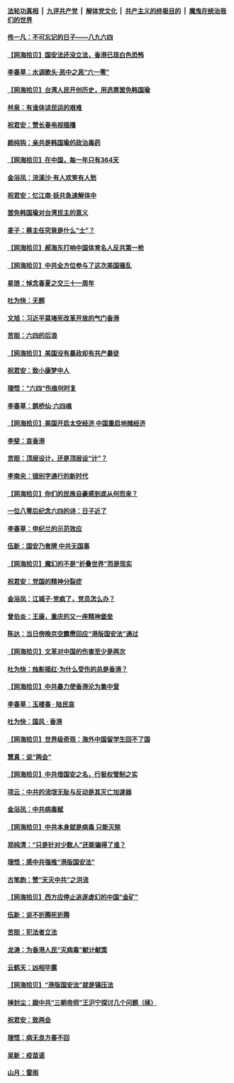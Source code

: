 ####  [法轮功真相](../../../../basic/blob/master/README.md?t=06101402) &nbsp;|&nbsp; [九评共产党](../../../../9ping.md/blob/master/README.md?t=06101402) &nbsp;|&nbsp; [解体党文化](../../../../jtdwh.md/blob/master/README.md?t=06101402)  &nbsp;|&nbsp; [共产主义的终极目的](../../../../gczydzjmd.md/blob/master/README.md?t=06101402) &nbsp;|&nbsp; [魔鬼在统治我们的世界](../../../../mgztzwmdsj.md/blob/master/README.md?t=06101402) 

#### [佟一凡：不可忘记的日子——八九六四](../pages/nsc993/n12174371.md?t=06101402) 

#### [【网海拾贝】国安法还没立法，香港已现白色恐怖](../pages/nsc993/n12172467.md?t=06101402) 

#### [李春草：水调歌头·恶中之恶“六一零”](../pages/nsc993/n12171662.md?t=06101402) 

#### [【网海拾贝】台湾人民开创历史，用选票罢免韩国瑜](../pages/nsc993/n12169412.md?t=06101402) 

#### [林泉：有谁体谅民运的艰难](../pages/nsc993/n12169204.md?t=06101402) 

#### [祝君安：赞长春电视插播](../pages/nsc993/n12168998.md?t=06101402) 

#### [颜纯钩：亲共是韩国瑜的政治毒药](../pages/nsc993/n12168959.md?t=06101402) 

#### [【网海拾贝】在中国，每一年只有364天](../pages/nsc993/n12167508.md?t=06101402) 

#### [金浴凤：浣溪沙·有人欢笑有人愁](../pages/nsc993/n12167017.md?t=06101402) 

#### [祝君安：忆江南·妖共急速解体中](../pages/nsc993/n12166832.md?t=06101402) 

#### [罢免韩国瑜对台湾民主的意义](../pages/nsc993/n12166720.md?t=06101402) 

#### [麦子：蔡主任究竟是什么“士”？](../pages/nsc993/n12166126.md?t=06101402) 

#### [【网海拾贝】郝海东打响中国体育名人反共第一枪](../pages/nsc993/n12165325.md?t=06101402) 

#### [【网海拾贝】中共全方位参与了这次美国骚乱](../pages/nsc993/n12163491.md?t=06101402) 

#### [星琏：悼念春夏之交三十一周年](../pages/nsc993/n12162360.md?t=06101402) 

#### [吐为快：无题](../pages/nsc993/n12162106.md?t=06101402) 

#### [文旭：习近平莫堵死改革开放的气门香港](../pages/nsc993/n12157461.md?t=06101402) 

#### [苦胆：六四的后浪](../pages/nsc993/n12157112.md?t=06101402) 

#### [【网海拾贝】美国没有暴政却有共产暴徒](../pages/nsc993/n12157074.md?t=06101402) 

#### [祝君安：致小康梦中人](../pages/nsc993/n12156882.md?t=06101402) 

#### [理悟：“六四“伤痕何时复](../pages/nsc993/n12156866.md?t=06101402) 

#### [李春草：鹊桥仙·六四魂](../pages/nsc993/n12156732.md?t=06101402) 

#### [【网海拾贝】美国开启太空经济 中国重启地摊经济](../pages/nsc993/n12154104.md?t=06101402) 

#### [李斐：哀香港](../pages/nsc993/n12152518.md?t=06101402) 

#### [苦胆：顶层设计，还是顶层设“计”？](../pages/nsc993/n12152486.md?t=06101402) 

#### [李南央：错别字通行的新时代](../pages/nsc993/n12152403.md?t=06101402) 

#### [【网海拾贝】你们的民族自豪感到底从何而来？](../pages/nsc993/n12151863.md?t=06101402) 

#### [一位八零后纪念六四的诗：日子近了](../pages/nsc993/n12151238.md?t=06101402) 

#### [李春草：申纪兰的示范效应](../pages/nsc993/n12149580.md?t=06101402) 

#### [伍新：国安乃套牌 中共无国事](../pages/nsc993/n12149560.md?t=06101402) 

#### [【网海拾贝】魔幻的不是“折叠世界”而是现实](../pages/nsc993/n12149530.md?t=06101402) 

#### [祝君安：党国的精神分裂症](../pages/nsc993/n12149516.md?t=06101402) 

#### [金浴凤：江城子·党疯了，党员怎么办？](../pages/nsc993/n12149508.md?t=06101402) 

#### [曾伯炎：王康，重庆的又一座精神堡垒](../pages/nsc993/n12149230.md?t=06101402) 

#### [陈达：当日傍晚京空霹雳回应“港版国安法”通过](../pages/nsc993/n12148167.md?t=06101402) 

#### [【网海拾贝】文革对中国的伤害至少是两次](../pages/nsc993/n12147834.md?t=06101402) 

#### [吐为快：烛影摇红·为什么受伤的总是香港？](../pages/nsc993/n12147553.md?t=06101402) 

#### [【网海拾贝】中共暴力使香港沦为集中营](../pages/nsc993/n12144854.md?t=06101402) 

#### [李春草：玉楼春 · 陆民哀](../pages/nsc993/n12144740.md?t=06101402) 

#### [吐为快：国风 · 香港](../pages/nsc993/n12144727.md?t=06101402) 

#### [【网海拾贝】世界级奇观：海外中国留学生回不了国](../pages/nsc993/n12142481.md?t=06101402) 

#### [慧真：说“两会”](../pages/nsc993/n12142285.md?t=06101402) 

#### [【网海拾贝】中共借国安之名，行极权管制之实](../pages/nsc993/n12139600.md?t=06101402) 

#### [项云：中共的流氓无耻与反动是其灭亡加速器](../pages/nsc993/n12139284.md?t=06101402) 

#### [金浴凤：中共病毒赋](../pages/nsc993/n12139268.md?t=06101402) 

#### [【网海拾贝】中共本身就是病毒 只能灭除](../pages/nsc993/n12136391.md?t=06101402) 

#### [郑纯清：“只是针对少数人”还能骗得了谁？](../pages/nsc993/n12136331.md?t=06101402) 

#### [理悟：感中共强推“港版国安法”](../pages/nsc993/n12136307.md?t=06101402) 

#### [古笔韵：赞“天灭中共”之洪流](../pages/nsc993/n12134062.md?t=06101402) 

#### [【网海拾贝】西方应停止追逐虚幻的中国“金矿”](../pages/nsc993/n12134043.md?t=06101402) 

#### [伍新：说不折腾死折腾](../pages/nsc993/n12133833.md?t=06101402) 

#### [苦胆：犯法者立法](../pages/nsc993/n12133821.md?t=06101402) 

#### [龙涛：为香港人民“灭病毒”献计献策](../pages/nsc993/n12133809.md?t=06101402) 

#### [云鹤天：凶相毕露](../pages/nsc993/n12133806.md?t=06101402) 

#### [【网海拾贝】“港版国安法”就是镇压法](../pages/nsc993/n12132243.md?t=06101402) 

#### [掸封尘：跟中共“三朝帝师”王沪宁探讨几个问题（续）](../pages/nsc993/n12132104.md?t=06101402) 

#### [祝君安：致两会](../pages/nsc993/n12132089.md?t=06101402) 

#### [理悟：病无良方春不回](../pages/nsc993/n12132054.md?t=06101402) 

#### [吴新：疫苗谣](../pages/nsc993/n12132020.md?t=06101402) 

#### [山月：雷雨](../pages/nsc993/n12132012.md?t=06101402) 


